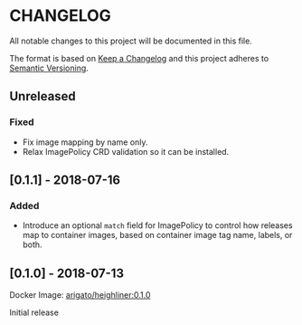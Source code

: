 # CHANGELOG

All notable changes to this project will be documented in this file.

The format is based on [Keep a Changelog](http://keepachangelog.com/)
and this project adheres to [Semantic Versioning](http://semver.org/).

## Unreleased

### Fixed
- Fix image mapping by name only.
- Relax ImagePolicy CRD validation so it can be installed.

## [0.1.1] - 2018-07-16

### Added
- Introduce an optional `match` field for ImagePolicy to control how releases
  map to container images, based on container image tag name, labels, or both.

## [0.1.0] - 2018-07-13

Docker Image: [arigato/heighliner:0.1.0](https://hub.docker.com/r/arigato/heighliner/tags)

Initial release

